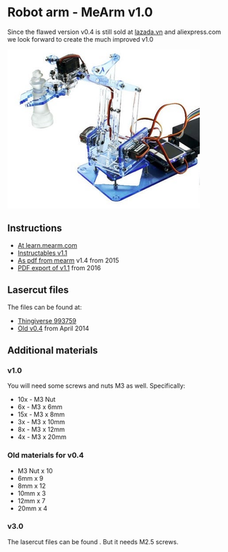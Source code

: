 # Robot arm - MeArm v1.0

Since the flawed version v0.4 is still sold at [lazada.vn](https://www.lazada.vn/products/4-dof-acrylic-chua-lap-rap-diy-canh-tay-robot-diy-bo-cho-arduino-may-lam-ho-tro-hoc-tap-sg90-servo-i267650656-s391094259.html) and aliexpress.com we look forward to create the much improved v1.0

![MeArm v1.0](mearm1.jpg)

## Instructions

- [At learn.mearm.com](http://learn.mearm.com/docs/building-the-mearm-v1/)
- [Instructables v1.1](https://www.instructables.com/id/MeArm-V11-Tiny-Open-Source-Robot-Arm/)
- [As pdf from mearm](http://learn.mearm.com/assets/docs/building-the-mearm-v1/MeArm_v1.0_Manual_v1.4.pdf) v1.4 from 2015
- [PDF export of v1.1](http://learn.mearm.com/assets/docs/building-the-mearm-v1/MeArm-V1.1.pdf) from 2016

## Lasercut files

The files can be found at:

- [Thingiverse 993759](https://www.thingiverse.com/thing:993759)
- [Old v0.4](https://www.instructables.com/id/Pocket-Sized-Robot-Arm-meArm-V04/) from April 2014

## Additional materials

### v1.0
You will need some screws and nuts M3 as well. Specifically:

- 10x - M3 Nut
- 6x - M3 x 6mm
- 15x - M3 x 8mm
- 3x - M3 x 10mm
- 8x -  M3 x 12mm
- 4x -  M3 x 20mm

### Old materials for v0.4
- M3 Nut x 10
- 6mm x 9
- 8mm x 12
- 10mm x 3
- 12mm x 7
- 20mm x 4

### v3.0

The lasercut files can be found . But it needs M2.5 screws.
